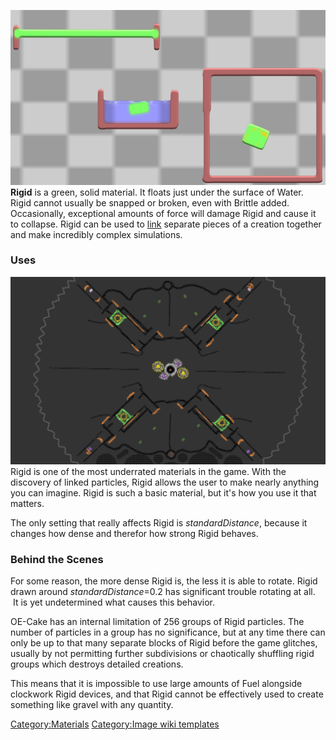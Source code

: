 ![Rigid, floating and with Jet inside.](/images/Rigid.jpg "Rigid, floating and with Jet inside.")
**Rigid** is a green, solid material. It floats just under the surface of Water. Rigid cannot usually be snapped or broken, even with Brittle added. Occasionally, exceptional amounts of force will damage Rigid and cause it to collapse. Rigid can be used to [link](/Linking%20particles.md "Linking particles") separate pieces of a creation together and make incredibly complex simulations.

### Uses

![A fully functional engine made completely out of linked pieces of Rigid](/images/Screen%20Shot%202016-07-08%20at%2021.45.15.png "A fully functional engine made completely out of linked pieces of Rigid")
Rigid is one of the most underrated materials in the game. With the discovery of linked particles, Rigid allows the user to make nearly anything you can imagine. Rigid is such a basic material, but it's how you use it that matters.  

The only setting that really affects Rigid is *standardDistance*, because it changes how dense and therefor how strong Rigid behaves.  

### Behind the Scenes

For some reason, the more dense Rigid is, the less it is able to rotate. Rigid drawn around *standardDistance*=0.2 has significant trouble rotating at all.  It is yet undetermined what causes this behavior.

OE-Cake has an internal limitation of 256 groups of Rigid particles. The number of particles in a group has no significance, but at any time there can only be up to that many separate blocks of Rigid before the game glitches, usually by not permitting further subdivisions or chaotically shuffling rigid groups which destroys detailed creations.

This means that it is impossible to use large amounts of Fuel alongside clockwork Rigid devices, and that Rigid cannot be effectively used to create something like gravel with any quantity.

[Category:Materials](/Category_Materials.md "Category:Materials") [Category:Image wiki templates](/Category_Image%20wiki%20templates.md "Category:Image wiki templates")
